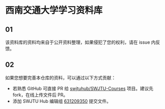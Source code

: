 # 西南交通大学学习资料库

## 01

该资料库的资料均来自于公开资料整理，如果侵犯了您的权利，请在 issue 内反馈。

## 02

如果您想要完善本仓库的资料，可以通过以下方式贡献：

- 若熟悉 GitHub 可直接 PR 给 [swjtuhub/SWJTU-Courses](https://github.com/swjtuhub/SWJTU-Courses) 项目。建议先 fork，在线上传文件后 PR。
- 添加 SWJTU Hub 编辑组 [631209350](https://jq.qq.com/?_wv=1027&k=XcwvRAMV) 提交文件。
